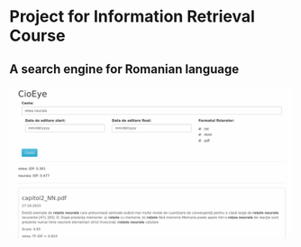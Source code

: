 # Project for Information Retrieval Course
## A search engine for Romanian language

![alt text](https://raw.githubusercontent.com/cioionut/cioeye/master/docs/proiect_screenshot.png)